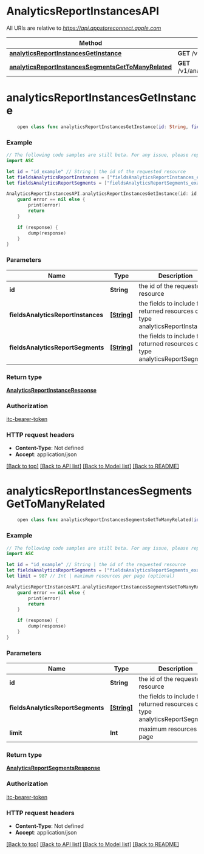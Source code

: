 # AnalyticsReportInstancesAPI

All URIs are relative to *https://api.appstoreconnect.apple.com*

Method | HTTP request | Description
------------- | ------------- | -------------
[**analyticsReportInstancesGetInstance**](AnalyticsReportInstancesAPI.md#analyticsreportinstancesgetinstance) | **GET** /v1/analyticsReportInstances/{id} | 
[**analyticsReportInstancesSegmentsGetToManyRelated**](AnalyticsReportInstancesAPI.md#analyticsreportinstancessegmentsgettomanyrelated) | **GET** /v1/analyticsReportInstances/{id}/segments | 


# **analyticsReportInstancesGetInstance**
```swift
    open class func analyticsReportInstancesGetInstance(id: String, fieldsAnalyticsReportInstances: [FieldsAnalyticsReportInstances_analyticsReportInstancesGetInstance]? = nil, fieldsAnalyticsReportSegments: [FieldsAnalyticsReportSegments_analyticsReportInstancesGetInstance]? = nil, completion: @escaping (_ data: AnalyticsReportInstanceResponse?, _ error: Error?) -> Void)
```



### Example
```swift
// The following code samples are still beta. For any issue, please report via http://github.com/OpenAPITools/openapi-generator/issues/new
import ASC

let id = "id_example" // String | the id of the requested resource
let fieldsAnalyticsReportInstances = ["fieldsAnalyticsReportInstances_example"] // [String] | the fields to include for returned resources of type analyticsReportInstances (optional)
let fieldsAnalyticsReportSegments = ["fieldsAnalyticsReportSegments_example"] // [String] | the fields to include for returned resources of type analyticsReportSegments (optional)

AnalyticsReportInstancesAPI.analyticsReportInstancesGetInstance(id: id, fieldsAnalyticsReportInstances: fieldsAnalyticsReportInstances, fieldsAnalyticsReportSegments: fieldsAnalyticsReportSegments) { (response, error) in
    guard error == nil else {
        print(error)
        return
    }

    if (response) {
        dump(response)
    }
}
```

### Parameters

Name | Type | Description  | Notes
------------- | ------------- | ------------- | -------------
 **id** | **String** | the id of the requested resource | 
 **fieldsAnalyticsReportInstances** | [**[String]**](String.md) | the fields to include for returned resources of type analyticsReportInstances | [optional] 
 **fieldsAnalyticsReportSegments** | [**[String]**](String.md) | the fields to include for returned resources of type analyticsReportSegments | [optional] 

### Return type

[**AnalyticsReportInstanceResponse**](AnalyticsReportInstanceResponse.md)

### Authorization

[itc-bearer-token](../README.md#itc-bearer-token)

### HTTP request headers

 - **Content-Type**: Not defined
 - **Accept**: application/json

[[Back to top]](#) [[Back to API list]](../README.md#documentation-for-api-endpoints) [[Back to Model list]](../README.md#documentation-for-models) [[Back to README]](../README.md)

# **analyticsReportInstancesSegmentsGetToManyRelated**
```swift
    open class func analyticsReportInstancesSegmentsGetToManyRelated(id: String, fieldsAnalyticsReportSegments: [FieldsAnalyticsReportSegments_analyticsReportInstancesSegmentsGetToManyRelated]? = nil, limit: Int? = nil, completion: @escaping (_ data: AnalyticsReportSegmentsResponse?, _ error: Error?) -> Void)
```



### Example
```swift
// The following code samples are still beta. For any issue, please report via http://github.com/OpenAPITools/openapi-generator/issues/new
import ASC

let id = "id_example" // String | the id of the requested resource
let fieldsAnalyticsReportSegments = ["fieldsAnalyticsReportSegments_example"] // [String] | the fields to include for returned resources of type analyticsReportSegments (optional)
let limit = 987 // Int | maximum resources per page (optional)

AnalyticsReportInstancesAPI.analyticsReportInstancesSegmentsGetToManyRelated(id: id, fieldsAnalyticsReportSegments: fieldsAnalyticsReportSegments, limit: limit) { (response, error) in
    guard error == nil else {
        print(error)
        return
    }

    if (response) {
        dump(response)
    }
}
```

### Parameters

Name | Type | Description  | Notes
------------- | ------------- | ------------- | -------------
 **id** | **String** | the id of the requested resource | 
 **fieldsAnalyticsReportSegments** | [**[String]**](String.md) | the fields to include for returned resources of type analyticsReportSegments | [optional] 
 **limit** | **Int** | maximum resources per page | [optional] 

### Return type

[**AnalyticsReportSegmentsResponse**](AnalyticsReportSegmentsResponse.md)

### Authorization

[itc-bearer-token](../README.md#itc-bearer-token)

### HTTP request headers

 - **Content-Type**: Not defined
 - **Accept**: application/json

[[Back to top]](#) [[Back to API list]](../README.md#documentation-for-api-endpoints) [[Back to Model list]](../README.md#documentation-for-models) [[Back to README]](../README.md)

